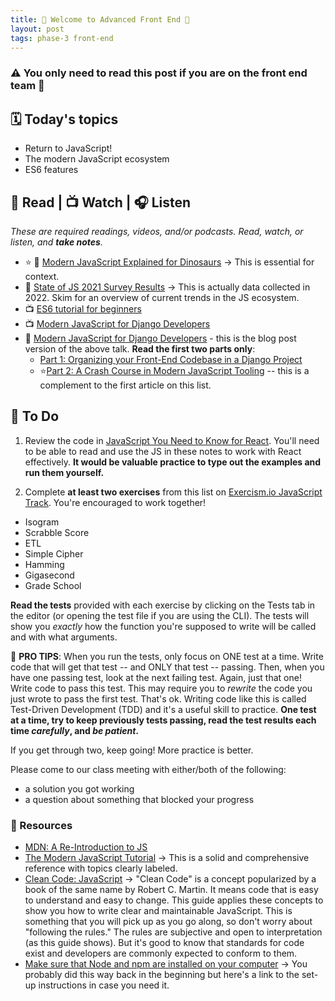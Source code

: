 ```yaml
---
title: 🦊 Welcome to Advanced Front End 🦊
layout: post
tags: phase-3 front-end
---
```


### ⚠️ You only need to read this post if you are on the front end team 🦊

## 🗓️ Today's topics

- Return to JavaScript!
- The modern JavaScript ecosystem
- ES6 features

## 📖 Read | 📺 Watch | 🎧 Listen

_These are required readings, videos, and/or podcasts. Read, watch, or listen, and **take notes**._

- ⭐ 📖 [Modern JavaScript Explained for Dinosaurs](https://medium.com/the-node-js-collection/modern-javascript-explained-for-dinosaurs-f695e9747b70) -> This is essential for context.
- 📖 [State of JS 2021 Survey Results](https://2021.stateofjs.com/en-US/) -> This is actually data collected in 2022. Skim for an overview of current trends in the JS ecosystem.
- 📺 [ES6 tutorial for beginners](https://www.youtube.com/watch?v=WZQc7RUAg18)
- 📺 [Modern JavaScript for Django Developers](https://2021.djangocon.us/talks/modern-javascript-for-django-developers/)
- 📖 [Modern JavaScript for Django Developers](https://www.saaspegasus.com/guides/modern-javascript-for-django-developers/) - this is the blog post version of the above talk. **Read the first two parts only**:
    - [Part 1: Organizing your Front-End Codebase in a Django Project](https://www.saaspegasus.com/guides/modern-javascript-for-django-developers/client-server-architectures/)
    - ⭐[Part 2: A Crash Course in Modern JavaScript Tooling](https://www.saaspegasus.com/guides/modern-javascript-for-django-developers/javascript-tooling/) -- this is a complement to the first article on this list.


## 🎯 To Do

1. Review the code in [JavaScript You Need to Know for React](https://github.com/Momentum-Team-14/notes/blob/main/js-for-react.md). You'll need to be able to read and use the JS in these notes to work with React effectively. **It would be valuable practice to type out the examples and run them yourself.**

2. Complete **at least two exercises** from this list on [Exercism.io JavaScript Track](https://exercism.org/tracks/javascript). You're encouraged to work together!

- Isogram
- Scrabble Score
- ETL
- Simple Cipher
- Hamming
- Gigasecond
- Grade School

**Read the tests** provided with each exercise by clicking on the Tests tab in the editor (or opening the test file if you are using the CLI). The tests will show you _exactly_ how the function you're supposed to write will be called and with what arguments.

💫 **PRO TIPS**: When you run the tests, only focus on ONE test at a time. Write code that will get that test -- and ONLY that test -- passing. Then, when you have one passing test, look at the next failing test. Again, just that one! Write code to pass this test. This may require you to _rewrite_ the code you just wrote to pass the first test. That's ok. Writing code like this is called Test-Driven Development (TDD) and it's a useful skill to practice. **One test at a time, try to keep previously tests passing, read the test results each time _carefully_, and _be patient_.**

If you get through two, keep going! More practice is better.

Please come to our class meeting with either/both of the following:

- a solution you got working
- a question about something that blocked your progress

### 🔖 Resources

- [MDN: A Re-Introduction to JS](https://developer.mozilla.org/en-US/docs/Web/JavaScript/A_re-introduction_to_JavaScript)
- [The Modern JavaScript Tutorial](https://javascript.info/) -> This is a solid and comprehensive reference with topics clearly labeled.
- [Clean Code: JavaScript](https://github.com/ryanmcdermott/clean-code-javascript) -> "Clean Code" is a concept popularized by a book of the same name by Robert C. Martin. It means code that is easy to understand and easy to change. This guide applies these concepts to show you how to write clear and maintainable JavaScript. This is something that you will pick up as you go along, so don't worry about "following the rules." The rules are subjective and open to interpretation (as this guide shows). But it's good to know that standards for code exist and developers are commonly expected to conform to them.
- [Make sure that Node and npm are installed on your computer](https://www.notion.so/momentumlearn/Computer-Set-up-Instructions-42f17179ea9c4c769833cf9dc7890e20#b89bb0b7c4404417991b726e6735b8a9) -> You probably did this way back in the beginning but here's a link to the set-up instructions in case you need it.
